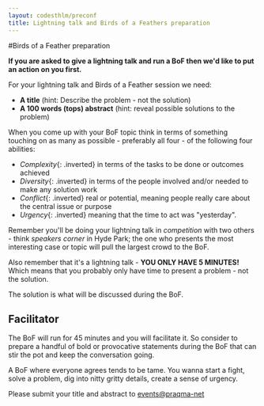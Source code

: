 ```yaml
---
layout: codesthlm/preconf
title: Lightning talk and Birds of a Feathers preparation
---
```

#Birds of a Feather preparation

__If you are asked to give a lightning talk and run a BoF then we'd like to put an action on you first.__

For your lightning talk and Birds of a Feather session we need:

* __A title__ (hint: Describe the problem - not the solution)
* __A 100 words (tops) abstract__ (hint: reveal possible solutions to the problem)

When you come up with your BoF topic think in terms of something touching on as many as possible - preferably all four - of the following four abilities:

* _Complexity_{: .inverted} in terms of the tasks to be done or outcomes achieved
* _Diversity_{: .inverted} in terms of the people involved and/or needed to make any solution work
* _Conflict_{: .inverted} real or potential, meaning people really care about the central issue or purpose
* _Urgency_{: .inverted} meaning that the time to act was "yesterday".

Remember you'll be doing your lightning talk in _competition_ with two others - think _speakers corner_ in Hyde Park; the one who presents the most interesting case or topic will pull the largest crowd to the BoF.

Also remember that it's a lightning talk - __YOU ONLY HAVE 5 MINUTES!__ Which means that you probably only have time to present a problem - not the solution.

The solution is what will be discussed during the BoF.

## Facilitator
The BoF will run for 45 minutes and you will facilitate it. So consider to prepare a handful of bold or provocative statements during the BoF that can stir the pot and keep the conversation going.

A BoF where everyone agrees tends to be tame. You wanna start a fight, solve a problem, dig into nitty gritty details, create a sense of urgency.

Please submit your title and abstract to [events@praqma-net](events@praqma-net)
